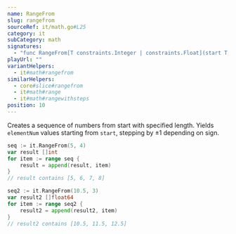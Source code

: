 ```yaml
---
name: RangeFrom
slug: rangefrom
sourceRef: it/math.go#L25
category: it
subCategory: math
signatures:
  - "func RangeFrom[T constraints.Integer | constraints.Float](start T, elementNum int) iter.Seq[T]"
playUrl: ""
variantHelpers:
  - it#math#rangefrom
similarHelpers:
  - core#slice#rangefrom
  - it#math#range
  - it#math#rangewithsteps
position: 10
---
```


Creates a sequence of numbers from start with specified length. Yields `elementNum` values starting from `start`, stepping by ±1 depending on sign.

```go
seq := it.RangeFrom(5, 4)
var result []int
for item := range seq {
    result = append(result, item)
}
// result contains [5, 6, 7, 8]

seq2 := it.RangeFrom(10.5, 3)
var result2 []float64
for item := range seq2 {
    result2 = append(result2, item)
}
// result2 contains [10.5, 11.5, 12.5]
```